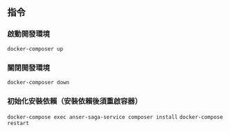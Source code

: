## 指令

### 啟動開發環境
`docker-composer up`

### 關閉開發環境
`docker-composer down`

### 初始化安裝依賴（安裝依賴後須重啟容器）
`docker-compose exec anser-saga-service composer install`
`docker-compose restart`